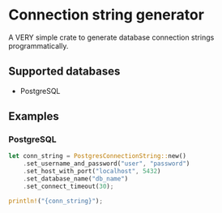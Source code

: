 # Connection string generator

A VERY simple crate to generate database connection strings programmatically.

## Supported databases

- PostgreSQL

## Examples

### PostgreSQL

```rust
let conn_string = PostgresConnectionString::new()
    .set_username_and_password("user", "password")
    .set_host_with_port("localhost", 5432)
    .set_database_name("db_name")
    .set_connect_timeout(30);

println!("{conn_string}");
```

